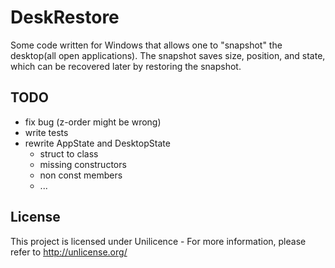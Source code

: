 # DeskRestore

Some code written for Windows that allows one to "snapshot" the desktop(all open applications). The snapshot saves size, position, and state, which can be recovered later by restoring the snapshot.

## TODO

- fix bug (z-order might be wrong)
- write tests
- rewrite AppState and DesktopState
  - struct to class
  - missing constructors
  - non const members
  - ...

## License

This project is licensed under Unilicence - For more information, please refer to <http://unlicense.org/>
